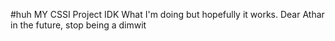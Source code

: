 #huh MY CSSI Project
IDK What I'm doing but hopefully it works.
Dear Athar in the future, stop being a dimwit
